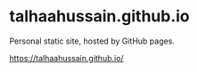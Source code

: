 # talhaahussain.github.io
Personal static site, hosted by GitHub pages.

https://talhaahussain.github.io/
